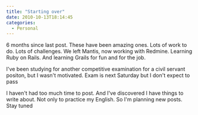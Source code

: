 ```yaml
---
title: "Starting over"
date: 2010-10-13T18:14:45
categories:
  - Personal
---
```


6 months since last post. These have been amazing ones. Lots of work to do. Lots of challenges. We left Mantis, now working with Redmine. Learning Ruby on Rails. And learning Grails for fun and for the job.

I've been studying for another competitive examination for a civil servant positon, but I wasn't motivated. Exam is next Saturday but I don't expect to pass

I haven't had too much time to post. And I've discovered I have things to write about. Not only to practice my English. So I'm planning new posts. Stay tuned
